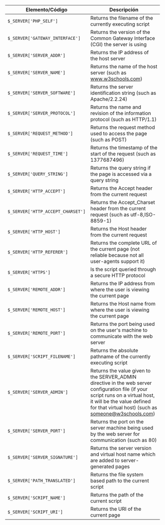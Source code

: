 | Elemento/Código | Descripción |
|-----------------|-------------|
| `$_SERVER['PHP_SELF']` |	Returns the filename of the currently executing script |
| `$_SERVER['GATEWAY_INTERFACE']` |	Returns the version of the Common Gateway Interface (CGI) the server is using |
| `$_SERVER['SERVER_ADDR']` |	Returns the IP address of the host server |
| `$_SERVER['SERVER_NAME']` |	Returns the name of the host server (such as www.w3schools.com) |
| `$_SERVER['SERVER_SOFTWARE']` |	Returns the server identification string (such as Apache/2.2.24) |
| `$_SERVER['SERVER_PROTOCOL']` |	Returns the name and revision of the information protocol (such as HTTP/1.1) |
| `$_SERVER['REQUEST_METHOD']` |	Returns the request method used to access the page (such as POST) |
| `$_SERVER['REQUEST_TIME']` |	Returns the timestamp of the start of the request (such as 1377687496) |
| `$_SERVER['QUERY_STRING']` |	Returns the query string if the page is accessed via a query string |
| `$_SERVER['HTTP_ACCEPT']` |	Returns the Accept header from the current request |
| `$_SERVER['HTTP_ACCEPT_CHARSET']` |	Returns the Accept_Charset header from the current request (such as utf-8,ISO-8859-1) |
| `$_SERVER['HTTP_HOST']` |	Returns the Host header from the current request |
| `$_SERVER['HTTP_REFERER']` |	Returns the complete URL of the current page (not reliable because not all user-agents support it) |
| `$_SERVER['HTTPS']` |	Is the script queried through a secure HTTP protocol |
| `$_SERVER['REMOTE_ADDR']` |	Returns the IP address from where the user is viewing the current page |
| `$_SERVER['REMOTE_HOST']` |	Returns the Host name from where the user is viewing the current page |
| `$_SERVER['REMOTE_PORT']` |	Returns the port being used on the user's machine to communicate with the web server |
| `$_SERVER['SCRIPT_FILENAME']` |	Returns the absolute pathname of the currently executing script |
| `$_SERVER['SERVER_ADMIN']` |	Returns the value given to the SERVER_ADMIN directive in the web server configuration file (if your script runs on a virtual host, it will be the value defined for that virtual host) (such as someone@w3schools.com) |
| `$_SERVER['SERVER_PORT']` |	Returns the port on the server machine being used by the web server for communication (such as 80) |
| `$_SERVER['SERVER_SIGNATURE']` |	Returns the server version and virtual host name which are added to server-generated pages |
| `$_SERVER['PATH_TRANSLATED']` |	Returns the file system based path to the current script |
| `$_SERVER['SCRIPT_NAME']` |	Returns the path of the current script |
| `$_SERVER['SCRIPT_URI']` |	Returns the URI of the current page |